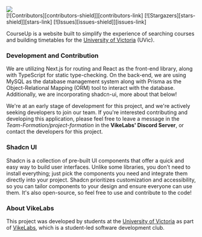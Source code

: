 <div align="left"><a href="https://github.com/VikeLabs/Co-op-Me"><img src="https://capsule-render.vercel.app/api?type=rect&height=103&color=dark&text=coopme&fontColor=ffffff"></a></div>
[![Contributors][contributors-shield]][contributors-link]
[![Stargazers][stars-shield]][stars-link]
[![Issues][issues-shield]][issues-link]
<!-- [![Website][website-staging-shield]][website-staging-link] -->
<!-- [![Website][website-prod-shield]][website-prod-link] -->
<br>
<div>
  <p>
    CourseUp is a website built to simplify the experience of searching courses
    and building timetables for the
    <a href="https://uvic.ca" target="_blank" rel="noopener noreferrer"
      >University of Victoria</a
    >
    (UVic).
  </p>
</div>

### Development and Contribution

We are utilizing Next.js for routing and React as the front-end library, along with TypeScript for static type-checking. On the back-end, we are using MySQL as the database management system along with Prisma as the Object-Relational Mapping (ORM) tool to interact with the database. Additionally, we are incorporating shadcn-ui, more about that below!

We're at an early stage of development for this project, and we're actively seeking developers to join our team. If you're interested contributing and developing this application, please feel free to leave a message in the _Team-Formation/project-formation_ in the **VikeLabs' Discord Server**, or contact the developers for this project.

### Shadcn UI

Shadcn is a collection of pre-built UI components that offer a quick and easy way to build user interfaces.  Unlike some libraries, you don't need to install everything; just pick the components you need and integrate them directly into your project.  Shadcn prioritizes customization and accessibility, so you can tailor components to your design and ensure everyone can use them. It's also open-source, so feel free to use and contribute to the code!

### About VikeLabs

This project was developed by students at the [University of Victoria](https://www.uvic.ca) as part of [VikeLabs](https://vikelabs.ca), which is a student-led software development club.

<!-- MARKDOWN LINKS & IMAGES -->

[contributors-shield]: https://img.shields.io/github/contributors/VikeLabs/Co-op-Me?style=flat
[contributors-link]: https://github.com/VikeLabs/Co-op-Me/graphs/contributors
[stars-shield]: https://img.shields.io/github/stars/VikeLabs/Co-op-Me?style=flat
[stars-link]: https://github.com/VikeLabs/Co-op-Me/stargazers
[issues-shield]: https://img.shields.io/github/issues/VikeLabs/Co-op-Me
[issues-link]: https://github.com/VikeLabs/Co-op-Me/issues
[website-staging-shield]: https://img.shields.io/website?down_message=staging%20offline&up_message=staging&url=https%3A%2F%2Fcourseup.vikelabs.dev
[website-prod-shield]: https://img.shields.io/website?down_message=prod%20offline&up_message=prod&url=https%3A%2F%2Fcourseup.vikelabs.ca
[website-staging-link]: https://Co-op-Me.vikelabs.dev/
[website-prod-link]: https://Co-op-Me.vikelabs.ca/
